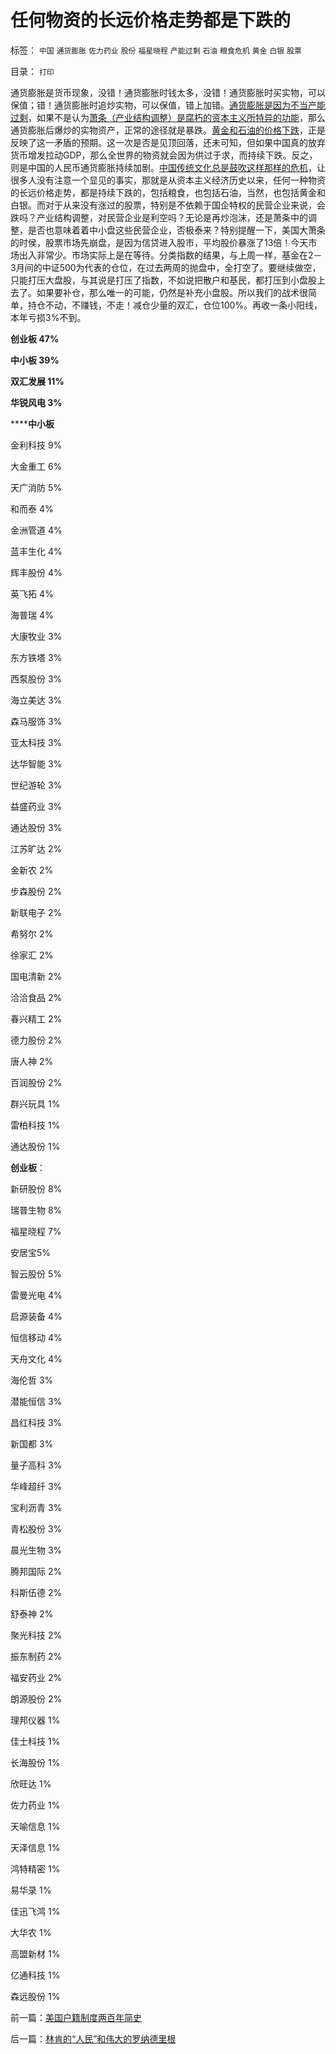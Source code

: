 # 任何物资的长远价格走势都是下跌的

标签： `中国` `通货膨胀` `佐力药业` `股份` `福星晓程` `产能过剩` `石油` `粮食危机` `黄金` `白银` `股票` 

目录： `打印`

通货膨胀是货币现象，没错！通货膨胀时钱太多，没错！通货膨胀时买实物，可以保值；错！通货膨胀时追炒实物，可以保值，错上加错。[通货膨胀是因为不当产能过剩](../../../2011/5/1/生产力不是财富，产能过剩是巨大浪费.md)，如果不是认为[萧条（产业结构调整）是腐朽的资本主义所特异的功能](../../../2011/5/2/产能过剩的惨烈代价；重农学派的耕地红线.md)，那么通货膨胀后爆炒的实物资产，正常的途径就是暴跌。[黄金和石油的价格下跌](../../../2011/4/21/外汇管制中的人民币黄金价格.md)，正是反映了这一矛盾的预期。这一次是否是见顶回落，还未可知，但如果中国真的放弃货币增发拉动GDP，那么全世界的物资就会因为供过于求，而持续下跌。反之，则是中国的人民币通货膨胀持续加剧。[中国传统文化总是鼓吹这样那样的危机](../../../2011/1/9/市场经济不存在粮食危机.md)，让很多人没有注意一个显见的事实，那就是从资本主义经济历史以来，任何一种物资的长远价格走势，都是持续下跌的，包括粮食，也包括石油，当然，也包括黄金和白银。而对于从来没有涨过的股票，特别是不依赖于国企特权的民营企业来说，会跌吗？产业结构调整，对民营企业是利空吗？无论是再炒泡沫，还是萧条中的调整，是否也意味着着中小盘这些民营企业，否极泰来？特别提醒一下，美国大萧条的时侯，股票市场先崩盘，是因为信贷进入股市，平均股价暴涨了13倍！今天市场出入非常少。市场实际上是在等待。分类指数的结果，与上周一样，基金在2－3月间的中证500为代表的仓位，在过去两周的抛盘中，全打空了。要继续做空，只能打压大盘股，与其说是打压了指数，不如说把散户和基民，都打压到小盘股上去了。如果要补仓，那么唯一的可能，仍然是补充小盘股。所以我们的战术很简单，持仓不动，不赚钱，不走！减仓少量的双汇，仓位100%。再收一条小阳线，本年亏损3%不到。

**创业板 47%**

**中小板 39%**

**双汇发展 11%**

**华锐风电 3%**

******中小板**

金利科技 9%

大金重工 6%

天广消防 5%

和而泰 4%

金洲管道 4%

蓝丰生化 4%

辉丰股份 4%

英飞拓 4%

海普瑞 4%

大康牧业 3%

东方铁塔 3%

西泵股份 3%

海立美达 3%

森马服饰 3%

亚太科技 3%

达华智能 3%

世纪游轮 3%

益盛药业 3%

通达股份 3%

江苏旷达 2%

金新农 2%

步森股份 2%

新联电子 2%

希努尔 2%

徐家汇 2%

国电清新 2%

洽洽食品 2%

春兴精工 2%

德力股份 2%

唐人神 2%

百润股份 2%

群兴玩具 1%

雷柏科技 1%

通达股份 1%



**创业板**：

新研股份 8%

瑞普生物 8%

福星晓程 7%

安居宝5%

智云股份 5%

雷曼光电 4%

启源装备 4%

恒信移动 4%

天舟文化 4%

海伦哲 3%

潜能恒信 3%

昌红科技 3%

新国都 3%

量子高科 3%

华峰超纤 3%

宝利沥青 3%

青松股份 3%

晨光生物 3%

腾邦国际 2%

科斯伍德 2%

舒泰神 2%

聚光科技 2%

振东制药 2%

福安药业 2%

朗源股份 2%

理邦仪器 1%

佳士科技 1%

长海股份 1%

欣旺达 1%

佐力药业 1%

天喻信息 1%

天泽信息 1%

鸿特精密 1%

易华录 1%

佳迅飞鸿 1%

大华农 1%

高盟新材 1%

亿通科技 1%

森远股份 1%

前一篇：[美国户籍制度两百年简史](../../../2011/5/5/美国户籍制度两百年简史.md)

后一篇：[林肯的“人民”和伟大的罗纳德里根](../../../2011/5/6/林肯的“人民”和伟大的罗纳德里根.md)